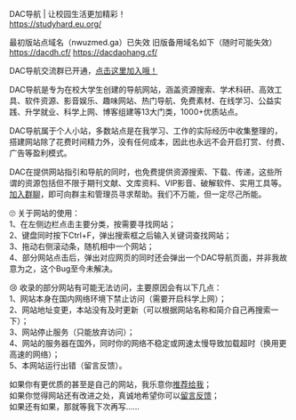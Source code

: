 DAC导航 | 让校园生活更加精彩！  
https://studyhard.eu.org/

最初版站点域名（nwuzmed.ga）已失效
旧版备用域名如下（随时可能失效）
https://dacdh.cf/
https://dacdaohang.cf/

DAC导航交流群已开通，[点击这里加入哦！](https://qm.qq.com/cgi-bin/qm/qr?k=EN5zgCRquP85ZEpOV50K1RjNYhVDWCDQ&authKey=417cYvALFfyByeShn4jKYKuR5qrd0wEWruChl2OejoFTLDdR%2FwDDU0lGk70fhlAJ&noverify=0&group_code=780665645)

DAC导航是专为在校大学生创建的导航网站，涵盖资源搜索、学术科研、高效工具、软件资源、影音娱乐、趣味网站、热门导航、免费素材、在线学习、公益实践、升学就业、科学上网、博客组建等13大门类，1000+优质站点。

DAC导航属于个人小站，多数站点是在我学习、工作的实际经历中收集整理的，搭建网站除了花费时间精力外，没有任何成本，因此也永远不会开启打赏、付费、广告等盈利模式。

DAC在提供网站指引和导航的同时，也免费提供资源搜索、下载、传递，这些所谓的资源包括但不限于期刊文献、文库资料、VIP影音、破解软件、实用工具等。[加入群聊](https://qm.qq.com/cgi-bin/qm/qr?k=EN5zgCRquP85ZEpOV50K1RjNYhVDWCDQ&authKey=417cYvALFfyByeShn4jKYKuR5qrd0wEWruChl2OejoFTLDdR%2FwDDU0lGk70fhlAJ&noverify=0&group_code=780665645)，即可向群主和管理员寻求帮助。我们不万能，但一定尽己所能。

🙄 关于网站的使用：<br>
1、在左侧边栏点击主要分类，按需要寻找网站；<br>
2、键盘同时按下Ctrl+F，弹出搜索框之后输入关键词查找网站；<br>
3、拖动右侧滚动条，随机相中一个网站；<br>
4、部分网站点击后，弹出对应网页的同时还会弹出一个DAC导航页面，并非我故意为之，这个Bug至今未解决。<br>

😢 收录的部分网站有可能无法访问，主要原因会有以下几点：<br>
1、网站本身在国内网络环境下禁止访问（需要开启科学上网）；<br>
2、网站地址变更，本站没有及时更新（可以根据网站名称和简介自己再搜索一下）；<br>
3、网站停止服务（只能放弃访问）；<br>
4、网站的服务器在国外，同时你的网络不稳定或网速太慢导致加载超时（换用更高速的网络）；<br>
5、本网站运行出错（留言反馈）。<br>

如果你有更优质的甚至是自己的网站，我乐意你[推荐给我](https://support.qq.com/products/313460?#label=show)；<br>
如果你觉得网站还有改进之处，真诚地希望你可以[留言反馈](https://support.qq.com/products/313460?#label=show)；<br>
如果还有如果，那就等我下次再写……<br>
